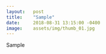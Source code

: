 ```yaml
---
layout:   post
title:    "Sample"
date:     2018-08-31 13:15:00 -0400
image:    assets/img/thumb_01.jpg
---
```


Sample
